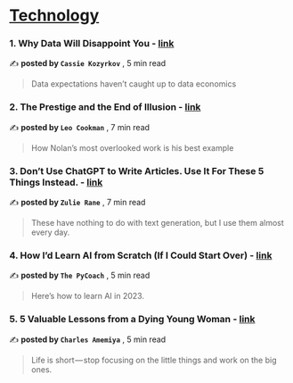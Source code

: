
<h1><a href=https://medium.com/tag/technology/recommended target="_blank" rel="noopener noreferrer">Technology</a></h1>
<h3>1. Why Data Will Disappoint You - <a href=https://medium.com/@kozyrkov/why-data-will-disappoint-you-4236a0dc2add?source=tag_recommended_feed---------0-84----------technology----------22fe8771_2211_424f_9baa_cf33a964b64e------- target="_blank" rel="noopener noreferrer">link</a></h3>

✍️ **posted by `Cassie Kozyrkov`** <date> , 5 min read</date>

<blockquote>Data expectations haven’t caught up to data economics</blockquote>

<h3>2. The Prestige and the End of Illusion - <a href=https://medium.com/fan-fare/the-prestige-and-the-end-of-illusion-f92122404d56?source=tag_recommended_feed---------1-107----------technology----------22fe8771_2211_424f_9baa_cf33a964b64e------- target="_blank" rel="noopener noreferrer">link</a></h3>

✍️ **posted by `Leo Cookman`** <date> , 7 min read</date>

<blockquote>How Nolan’s most overlooked work is his best example</blockquote>

<h3>3. Don’t Use ChatGPT to Write Articles. Use It For These 5 Things Instead. - <a href=https://medium.com/@zulie/dont-use-chatgpt-to-write-articles-use-it-for-these-5-things-instead-83f3e2f10d57?source=tag_recommended_feed---------2-85----------technology----------22fe8771_2211_424f_9baa_cf33a964b64e------- target="_blank" rel="noopener noreferrer">link</a></h3>

✍️ **posted by `Zulie Rane`** <date> , 7 min read</date>

<blockquote>These have nothing to do with text generation, but I use them almost every day.</blockquote>

<h3>4. How I’d Learn AI from Scratch (If I Could Start Over) - <a href=https://medium.com/artificial-corner/how-id-learn-ai-from-scratch-if-i-could-start-over-7aa2fec8d51e?source=tag_recommended_feed---------3-84----------technology----------22fe8771_2211_424f_9baa_cf33a964b64e------- target="_blank" rel="noopener noreferrer">link</a></h3>

✍️ **posted by `The PyCoach`** <date> , 5 min read</date>

<blockquote>Here’s how to learn AI in 2023.</blockquote>

<h3>5. 5 Valuable Lessons from a Dying Young Woman - <a href=https://medium.com/@charles_30927/5-valuable-lessons-from-a-dying-young-woman-3a45dbf4cf91?source=tag_recommended_feed---------4-107----------technology----------22fe8771_2211_424f_9baa_cf33a964b64e------- target="_blank" rel="noopener noreferrer">link</a></h3>

✍️ **posted by `Charles Amemiya`** <date> , 5 min read</date>

<blockquote>Life is short — stop focusing on the little things and work on the big ones.</blockquote>


